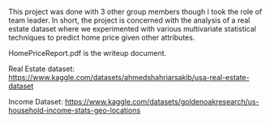 This project was done with 3 other group members though I took the role of team leader. In short, the project is concerned with the analysis of a real estate dataset where we experimented with various multivariate statistical techniques to predict home price given other attributes.

HomePriceReport.pdf is the writeup document.

Real Estate dataset: https://www.kaggle.com/datasets/ahmedshahriarsakib/usa-real-estate-dataset

Income Dataset: https://www.kaggle.com/datasets/goldenoakresearch/us-household-income-stats-geo-locations
